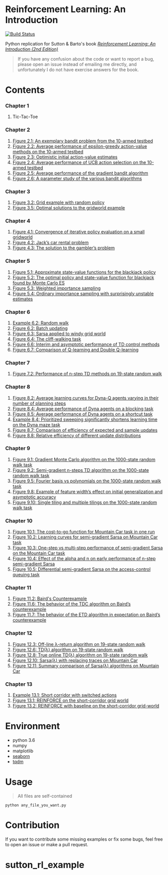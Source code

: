 # Reinforcement Learning: An Introduction

[![Build Status](https://travis-ci.org/ShangtongZhang/reinforcement-learning-an-introduction.svg?branch=master)](https://travis-ci.org/ShangtongZhang/reinforcement-learning-an-introduction)

Python replication for Sutton & Barto's book [*Reinforcement Learning: An Introduction (2nd Edition)*](http://incompleteideas.net/book/the-book-2nd.html)

> If you have any confusion about the code or want to report a bug, please open an issue instead of emailing me directly, and unfortunately I do not have exercise answers for the book.

# Contents 

### Chapter 1
1. Tic-Tac-Toe

### Chapter 2
1. [Figure 2.1: An exemplary bandit problem from the 10-armed testbed](https://raw.githubusercontent.com/ShangtongZhang/reinforcement-learning-an-introduction/master/images/figure_2_1.png)
2. [Figure 2.2: Average performance of epsilon-greedy action-value methods on the 10-armed testbed](https://raw.githubusercontent.com/ShangtongZhang/reinforcement-learning-an-introduction/master/images/figure_2_2.png)
3. [Figure 2.3: Optimistic initial action-value estimates](https://raw.githubusercontent.com/ShangtongZhang/reinforcement-learning-an-introduction/master/images/figure_2_3.png)
4. [Figure 2.4: Average performance of UCB action selection on the 10-armed testbed](https://raw.githubusercontent.com/ShangtongZhang/reinforcement-learning-an-introduction/master/images/figure_2_4.png)
5. [Figure 2.5: Average performance of the gradient bandit algorithm](https://raw.githubusercontent.com/ShangtongZhang/reinforcement-learning-an-introduction/master/images/figure_2_5.png)
6. [Figure 2.6: A parameter study of the various bandit algorithms](https://raw.githubusercontent.com/ShangtongZhang/reinforcement-learning-an-introduction/master/images/figure_2_6.png)

### Chapter 3
1. [Figure 3.2: Grid example with random policy](https://raw.githubusercontent.com/ShangtongZhang/reinforcement-learning-an-introduction/master/images/figure_3_2.png)
2. [Figure 3.5: Optimal solutions to the gridworld example](https://raw.githubusercontent.com/ShangtongZhang/reinforcement-learning-an-introduction/master/images/figure_3_5.png)

### Chapter 4
1. [Figure 4.1: Convergence of iterative policy evaluation on a small gridworld](https://raw.githubusercontent.com/ShangtongZhang/reinforcement-learning-an-introduction/master/images/figure_4_1.png)
2. [Figure 4.2: Jack’s car rental problem](https://raw.githubusercontent.com/ShangtongZhang/reinforcement-learning-an-introduction/master/images/figure_4_2.png)
3. [Figure 4.3: The solution to the gambler’s problem](https://raw.githubusercontent.com/ShangtongZhang/reinforcement-learning-an-introduction/master/images/figure_4_3.png)

### Chapter 5
1. [Figure 5.1: Approximate state-value functions for the blackjack policy](https://raw.githubusercontent.com/ShangtongZhang/reinforcement-learning-an-introduction/master/images/figure_5_1.png)
2. [Figure 5.2: The optimal policy and state-value function for blackjack found by Monte Carlo ES](https://raw.githubusercontent.com/ShangtongZhang/reinforcement-learning-an-introduction/master/images/figure_5_2.png)
3. [Figure 5.3: Weighted importance sampling](https://raw.githubusercontent.com/ShangtongZhang/reinforcement-learning-an-introduction/master/images/figure_5_3.png)
4. [Figure 5.4: Ordinary importance sampling with surprisingly unstable estimates](https://raw.githubusercontent.com/ShangtongZhang/reinforcement-learning-an-introduction/master/images/figure_5_4.png)

### Chapter 6
1. [Example 6.2: Random walk](https://raw.githubusercontent.com/ShangtongZhang/reinforcement-learning-an-introduction/master/images/example_6_2.png)
2. [Figure 6.2: Batch updating](https://raw.githubusercontent.com/ShangtongZhang/reinforcement-learning-an-introduction/master/images/figure_6_2.png)
3. [Figure 6.3: Sarsa applied to windy grid world](https://raw.githubusercontent.com/ShangtongZhang/reinforcement-learning-an-introduction/master/images/figure_6_3.png)
4. [Figure 6.4: The cliff-walking task](https://raw.githubusercontent.com/ShangtongZhang/reinforcement-learning-an-introduction/master/images/figure_6_4.png)
5. [Figure 6.6: Interim and asymptotic performance of TD control methods](https://raw.githubusercontent.com/ShangtongZhang/reinforcement-learning-an-introduction/master/images/figure_6_6.png)
6. [Figure 6.7: Comparison of Q-learning and Double Q-learning](https://raw.githubusercontent.com/ShangtongZhang/reinforcement-learning-an-introduction/master/images/figure_6_7.png)

### Chapter 7
1. [Figure 7.2: Performance of n-step TD methods on 19-state random walk](https://raw.githubusercontent.com/ShangtongZhang/reinforcement-learning-an-introduction/master/images/figure_7_2.png)

### Chapter 8
1. [Figure 8.2: Average learning curves for Dyna-Q agents varying in their number of planning steps](https://raw.githubusercontent.com/ShangtongZhang/reinforcement-learning-an-introduction/master/images/figure_8_2.png)
2. [Figure 8.4: Average performance of Dyna agents on a blocking task](https://raw.githubusercontent.com/ShangtongZhang/reinforcement-learning-an-introduction/master/images/figure_8_4.png)
3. [Figure 8.5: Average performance of Dyna agents on a shortcut task](https://raw.githubusercontent.com/ShangtongZhang/reinforcement-learning-an-introduction/master/images/figure_8_5.png)
4. [Example 8.4: Prioritized sweeping significantly shortens learning time on the Dyna maze task](https://raw.githubusercontent.com/ShangtongZhang/reinforcement-learning-an-introduction/master/images/example_8_4.png)
5. [Figure 8.7: Comparison of efficiency of expected and sample updates](https://raw.githubusercontent.com/ShangtongZhang/reinforcement-learning-an-introduction/master/images/figure_8_7.png)
6. [Figure 8.8: Relative efficiency of different update distributions](https://raw.githubusercontent.com/ShangtongZhang/reinforcement-learning-an-introduction/master/images/figure_8_8.png)

### Chapter 9
1. [Figure 9.1: Gradient Monte Carlo algorithm on the 1000-state random walk task](https://raw.githubusercontent.com/ShangtongZhang/reinforcement-learning-an-introduction/master/images/figure_9_1.png)
2. [Figure 9.2: Semi-gradient n-steps TD algorithm on the 1000-state random walk task](https://raw.githubusercontent.com/ShangtongZhang/reinforcement-learning-an-introduction/master/images/figure_9_2.png)
3. [Figure 9.5: Fourier basis vs polynomials on the 1000-state random walk task](https://raw.githubusercontent.com/ShangtongZhang/reinforcement-learning-an-introduction/master/images/figure_9_5.png)
4. [Figure 9.8: Example of feature width’s effect on initial generalization and asymptotic accuracy](https://raw.githubusercontent.com/ShangtongZhang/reinforcement-learning-an-introduction/master/images/figure_9_8.png)
5. [Figure 9.10: Single tiling and multiple tilings on the 1000-state random walk task](https://raw.githubusercontent.com/ShangtongZhang/reinforcement-learning-an-introduction/master/images/figure_9_10.png)

### Chapter 10
1. [Figure 10.1: The cost-to-go function for Mountain Car task in one run](https://raw.githubusercontent.com/ShangtongZhang/reinforcement-learning-an-introduction/master/images/figure_10_1.png)
2. [Figure 10.2: Learning curves for semi-gradient Sarsa on Mountain Car task](https://raw.githubusercontent.com/ShangtongZhang/reinforcement-learning-an-introduction/master/images/figure_10_2.png)
3. [Figure 10.3: One-step vs multi-step performance of semi-gradient Sarsa on the Mountain Car task](https://raw.githubusercontent.com/ShangtongZhang/reinforcement-learning-an-introduction/master/images/figure_10_3.png)
4. [Figure 10.4: Effect of the alpha and n on early performance of n-step semi-gradient Sarsa](https://raw.githubusercontent.com/ShangtongZhang/reinforcement-learning-an-introduction/master/images/figure_10_4.png)
5. [Figure 10.5: Differential semi-gradient Sarsa on the access-control queuing task](https://raw.githubusercontent.com/ShangtongZhang/reinforcement-learning-an-introduction/master/images/figure_10_5.png)

### Chapter 11
1. [Figure 11.2: Baird's Counterexample](https://raw.githubusercontent.com/ShangtongZhang/reinforcement-learning-an-introduction/master/images/figure_11_2.png)
2. [Figure 11.6: The behavior of the TDC algorithm on Baird’s counterexample](https://raw.githubusercontent.com/ShangtongZhang/reinforcement-learning-an-introduction/master/images/figure_11_6.png)
3. [Figure 11.7: The behavior of the ETD algorithm in expectation on Baird’s counterexample](https://raw.githubusercontent.com/ShangtongZhang/reinforcement-learning-an-introduction/master/images/figure_11_7.png)

### Chapter 12
1. [Figure 12.3: Off-line λ-return algorithm on 19-state random walk](https://raw.githubusercontent.com/ShangtongZhang/reinforcement-learning-an-introduction/master/images/figure_12_3.png)
2. [Figure 12.6: TD(λ) algorithm on 19-state random walk](https://raw.githubusercontent.com/ShangtongZhang/reinforcement-learning-an-introduction/master/images/figure_12_6.png)
3. [Figure 12.8: True online TD(λ) algorithm on 19-state random walk](https://raw.githubusercontent.com/ShangtongZhang/reinforcement-learning-an-introduction/master/images/figure_12_8.png)
4. [Figure 12.10: Sarsa(λ) with replacing traces on Mountain Car](https://raw.githubusercontent.com/ShangtongZhang/reinforcement-learning-an-introduction/master/images/figure_12_10.png)
5. [Figure 12.11: Summary comparison of Sarsa(λ) algorithms on Mountain Car](https://raw.githubusercontent.com/ShangtongZhang/reinforcement-learning-an-introduction/master/images/figure_12_11.png)

### Chapter 13
1. [Example 13.1: Short corridor with switched actions](https://raw.githubusercontent.com/ShangtongZhang/reinforcement-learning-an-introduction/master/images/example_13_1.png)
2. [Figure 13.1: REINFORCE on the short-corridor grid world](https://raw.githubusercontent.com/ShangtongZhang/reinforcement-learning-an-introduction/master/images/figure_13_1.png)
3. [Figure 13.2: REINFORCE with baseline on the short-corridor grid-world](https://raw.githubusercontent.com/ShangtongZhang/reinforcement-learning-an-introduction/master/images/figure_13_2.png)


# Environment
* python 3.6 
* numpy
* matplotlib
* [seaborn](https://seaborn.pydata.org/index.html)
* [tqdm](https://pypi.org/project/tqdm/)

# Usage
> All files are self-contained
```commandline
python any_file_you_want.py
```

# Contribution
If you want to contribute some missing examples or fix some bugs, feel free to open an issue or make a pull request. 
# sutton_rl_example
